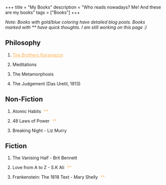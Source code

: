 +++
title = "My Books"
description = "Who reads nowadays? Me! And these are my books"
tags = ["Books"]
+++

*Note: Books with gold/blue coloring have detailed blog posts. Books marked with ** have quick thoughts. I am still working on this page :)*

## Philosophy
1. <a href="/blog/whynow" class="has-blog-post" style="color: #ffb255 !important; text-decoration: underline !important;">The Brothers Karamazov</a>

2. Meditations

3. The Metamorphosis 

4. The Judgement (Das Uretil, 1913)

## Non-Fiction
1. Atomic Habits <span class="quick-thought-indicator" style="color: #ffb255 !important; cursor: pointer; margin-left: 5px;" onclick="document.getElementById('atomic-habits-thoughts').style.display = document.getElementById('atomic-habits-thoughts').style.display === 'none' ? 'block' : 'none'">**</span>
   <div id="atomic-habits-thoughts" style="display: none; margin-left: 20px; padding-left: 10px; border-left: 2px solid #ffb255; font-size: 0.9em;">
     <p>The 1% improvement principle is transformative over time. Identity-based habits are more sustainable than outcome-based ones. The four laws of behavior change provide a practical framework. Small habits compound into remarkable results.</p>
   </div>


2. 48 Laws of Power <span class="quick-thought-indicator" style="color: #ffb255 !important; cursor: pointer; margin-left: 5px;" onclick="document.getElementById('power-laws-thoughts').style.display = document.getElementById('power-laws-thoughts').style.display === 'none' ? 'block' : 'none'">**</span>
   <div id="power-laws-thoughts" style="display: none; margin-left: 20px; padding-left: 10px; border-left: 2px solid #ffb255; font-size: 0.9em;">
   <p>When I first read this book, I thought it was brilliant—strategic, insightful, and dangerously effective. But over time, I came to see it for what it truly is: a cold, calculated guide to power, often at the expense of morality. Some laws are undeniably useful, and when applied wisely, they can give you an edge in life. But the book itself? It's ruthless, even sinister at times. Still, I can't deny its impact. A solid 7.9/10—powerful, but not something I'd live by. </p>
   </div>

3. Breaking Night - Liz Murry 

  ## Fiction 

  1. The Vanising Half - Brit Bennett 

  2. Love from A to Z - S.K Ali <span class="quick-thought-indicator" style="color: #ffb255 !important; cursor: pointer; margin-left: 5px;" onclick="document.getElementById('az-skali-thoughts').style.display = document.getElementById('az-skali-thoughts').style.display === 'none' ? 'block' : 'none'">**</span>
   <div id="az-skali-thoughts" style="display: none; margin-left: 20px; padding-left: 10px; border-left: 2px solid #ffb255; font-size: 0.9em;">
   <p>I read this back one I was about 14, it was a good read at the time!! </p>
   </div>

  3. Frankenstein: The 1818 Text - Mary Shelly  <span class="quick-thought-indicator" style="color: #ffb255 !important; cursor: pointer; margin-left: 5px;" onclick="document.getElementById('fran-mary-thoughts').style.display = document.getElementById('fran-mary-thoughts').style.display === 'none' ? 'block' : 'none'">**</span>
   <div id="fran-mary-thoughts" style="display: none; margin-left: 20px; padding-left: 10px; border-left: 2px solid #ffb255; font-size: 0.9em;">
   <p>I always loved the movies and live action version of this story, and I almost put it in philsophy, because it is quite a philsopical read, but it just amazing work of fiction honestly. </p>
   </div>

   


<style>
/* Books with blog posts - gold in dark mode, blue in light mode */
a.has-blog-post,
a.has-blog-post:link,
a.has-blog-post:visited,
a.has-blog-post:hover,
a.has-blog-post:active {
  color: #ffb255 !important; /* Gold color for dark mode */
  text-decoration: none !important;
}

body.light-mode a.has-blog-post,
body.light-mode a.has-blog-post:link,
body.light-mode a.has-blog-post:visited,
body.light-mode a.has-blog-post:hover,
body.light-mode a.has-blog-post:active {
  color: #1a73e8 !important; /* Blue color for light mode */
}

/* Quick thought indicators - gold in dark mode, blue in light mode */
span.quick-thought-indicator {
  color: #ffb255 !important; /* Gold color for dark mode */
  cursor: pointer !important;
  margin-left: 5px !important;
}

body.light-mode span.quick-thought-indicator {
  color: #1a73e8 !important; /* Blue color for light mode */
}

/* Quick thought content styling */
body.light-mode [id$="-thoughts"] {
  border-left-color: #1a73e8 !important;
}
</style>

<script>
// Add this script to force the colors after the page loads
document.addEventListener('DOMContentLoaded', function() {
  // Force colors for blog post links
  document.querySelectorAll('.has-blog-post').forEach(function(el) {
    el.style.color = document.body.classList.contains('light-mode') ? '#1a73e8' : '#ffb255';
    el.style.textDecoration = 'underline';
  });
  
  // Force colors for quick thought indicators
  document.querySelectorAll('.quick-thought-indicator').forEach(function(el) {
    el.style.color = document.body.classList.contains('light-mode') ? '#1a73e8' : '#ffb255';
  });
});
</script>

